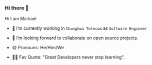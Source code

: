### Hi there 👋

<!--
**michael5182/michael5182** is a ✨ _special_ ✨ repository because its `README.md` (this file) appears on your GitHub profile.

Here are some ideas to get you started:

- 🔭 I’m currently working on ...
- 🌱 I’m currently learning ...
- 👯 I’m looking to collaborate on ...
- 🤔 I’m looking for help with ...
- 💬 Ask me about ...
- 📫 How to reach me: ...
- 😄 Pronouns: ...
- ⚡ Fun fact: ...
-->


Hi I am Michael

- 🔭 I’m currently working in `Chunghwa Telecom` as `Software Engineer`

- 👯 I’m looking forward to collaborate on open source projects.

- 😄 Pronouns: He/Him/We

- 💪🏼 Fav Quote: "Great Developers never stop learning".
